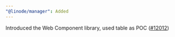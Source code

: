 ```yaml
---
"@linode/manager": Added
---
```


Introduced the Web Component library, used table as POC ([#12012](https://github.com/linode/manager/pull/12012))
